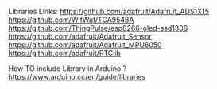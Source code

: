Libraries Links:
https://github.com/adafruit/Adafruit_ADS1X15
https://github.com/WifWaf/TCA9548A
https://github.com/ThingPulse/esp8266-oled-ssd1306
https://github.com/adafruit/Adafruit_Sensor
https://github.com/adafruit/Adafruit_MPU6050
https://github.com/adafruit/RTClib

How TO include Library in Arduino ?
https://www.arduino.cc/en/guide/libraries
